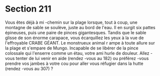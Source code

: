 # Section 211

Vous êtes déjà à mi -chemin sur la plage lorsque, tout à coup, une
montagne de sable se soulève, juste au bord de l'eau. Il en surgit
six pattes épineuses, puis une paire de pinces gigantesques. Tandis
que le sable glisse de son énorme carapace, vous écarquillez les
yeux à la vue de l'effroyable CRABE GÉANT. Le monstrueux
animal r ampe à toute allure sur la plage et s'empare de Mungo.
Incapable de se libérer de la pince colossale qui l'enserre comme
un étau, votre ami hurle de douleur. Allez -vous tenter de lui venir
en aide (rendez -vous au  182) ou préférez -vous prendre vos jambes
à votre cou pour aller vous réfugier dans la hutte (rendez -vous au
307) ?